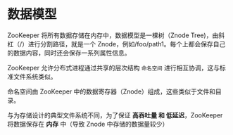 # 数据模型

ZooKeeper 将所有数据存储在内存中，数据模型是一棵树（Znode Tree)，由斜杠（/）进行分割路径，就是一个 Znode，例如/foo/path1。每个上都会保存自己的数据内容，同时还会保存一系列属性信息。

ZooKeeper 允许分布式进程通过共享的层次结构 `命名空间` 进行相互协调，这与标准文件系统类似。

命名空间由 ZooKeeper 中的数据寄存器（Znode）组成，这些类似于文件和目录。

与为存储设计的典型文件系统不同，为了保证 **高吞吐量 和 低延迟**，ZooKeeper 将数据保存在 **内存** 中（导致 Znode 中存储的数据量较少）
